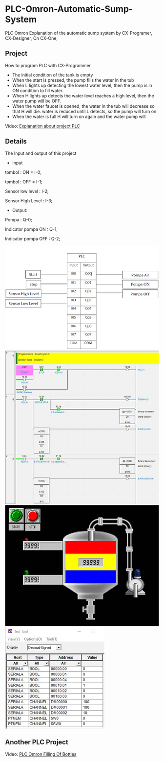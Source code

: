 # PLC-Omron-Automatic-Sump-System
PLC Omron Explanation of the automatic sump system by CX-Programer, CX-Designer, On CX-One;

## Project
How to program PLC with CX-Programmer 

- The initial condition of the tank is empty
- When the start is pressed, the pump fills the water in the tub
- When L lights up detecting the lowest water level, then the pump is in ON condition to fill water.
- When H lights up detects the water level reaches a high level, then the water pump will be OFF.
- When the water faucet is opened, the water in the tub will decrease so that H will die. water is reduced until L detects, so the pump will turn on
- When the water is full H will turn on again and the water pump will

Video: [Explanation about project PLC](https://youtu.be/Ltjh9YDgiBw) 

## Details
The Input and output of this project 
- Input

tombol : ON = I-0;

tombol : OFF = I-1;

Sensor low level : I-2;

Sensor High Level : I-3;

- Output:

Pompa : Q-0;

Indicator pompa ON : Q-1;

Indicator pompa OFF : Q-2;

![I/OTables](IO-Tables.PNG)
![P1](P1.jpg)
![D1](D1.jpg)
![A1](A1.jpg)

## Another PLC Project
Video: [PLC Omron Filling Of Bottles](https://github.com/electricianinsomniac/PLC-Omron-Filling-of-bottles-Automation)
